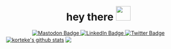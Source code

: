 
<p align="center">
<h1 align="center">hey there <img src="https://media.giphy.com/media/hvRJCLFzcasrR4ia7z/giphy.gif" width="40"></h1>
<div id="badges" align="center">
  <a href="https://infosec.exchange/@korteke">
    <img src="https://img.shields.io/mastodon/follow/109274104716448753?domain=https%3A%2F%2Finfosec.exchange&style=social" alt="Mastodon Badge"/>
  </a>
  <a href="https://www.linkedin.com/in/korteke">
    <img src="https://img.shields.io/badge/LinkedIn-blue?style=social&logo=linkedin" alt="LinkedIn Badge"/>
  </a>
  <a href="https://twitter.com/korteke">
    <img src="https://img.shields.io/twitter/follow/korteke?style=social" alt="Twitter Badge"/>
  </a>
  </div>
<a href="https://github.com/anuraghazra/github-readme-stats"><img align="center" src="https://github-readme-stats.vercel.app/api?username=korteke&show_icons=true&include_all_commits=true&theme=buefy&hide_border=true" alt="korteke's github stats" /></a> <a href="https://github.com/anuraghazra/github-readme-stats"><img align="center" src="https://github-readme-stats.vercel.app/api/top-langs/?username=korteke&layout=compact&theme=buefy&hide_border=true" /></a>
</p>